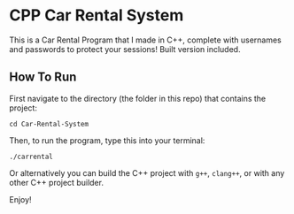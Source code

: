 # CPP Car Rental System
This is a Car Rental Program that I made in C++, complete with usernames and passwords to protect your sessions! Built version included.

## How To Run

First navigate to the directory (the folder in this repo) that contains the project:

```
cd Car-Rental-System
```

Then, to run the program, type this into your terminal:

```
./carrental
```
Or alternatively you can build the C++ project with `g++`, `clang++`, or with any other C++ project builder.

Enjoy!
